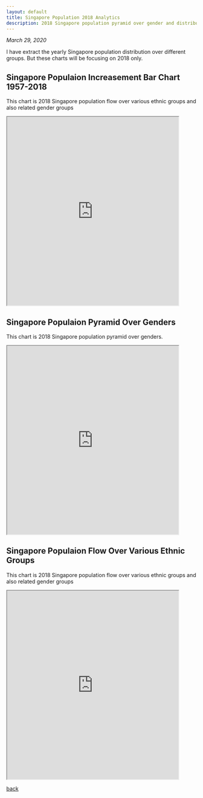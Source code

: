 ```yaml
---
layout: default
title: Singapore Population 2018 Analytics
description: 2018 Singapore population pyramid over gender and distribution flow over various ethnic groups.
---
```


_March 29, 2020_

I have extract the yearly Singapore population distribution over different groups. But these charts will be focusing on 2018 only.

## Singapore Populaion Increasement Bar Chart 1957-2018
This chart is 2018 Singapore population flow over various ethnic groups and also related gender groups
<iframe src="https://livian1107.github.io/CS5346/singapore_population/year" width="90%" height="500"></iframe>

## Singapore Populaion Pyramid Over Genders
This chart is 2018 Singapore population pyramid over genders.
<iframe src="https://livian1107.github.io/CS5346/singapore_population/gender" width="90%" height="500"></iframe>

## Singapore Populaion Flow Over Various Ethnic Groups
This chart is 2018 Singapore population flow over various ethnic groups and also related gender groups
<iframe src="https://livian1107.github.io/CS5346/singapore_population/flow" width="90%" height="500"></iframe>

[back](./)
